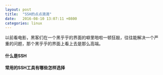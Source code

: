 ```yaml
---
layout: post
title:	"SSH的点点滴滴"
date:	2016-08-10 13:07:11 +0800
categories:	linux
---
```


>
以前看电影，黑客们在一个黑乎乎的界面的噼里啪啦一顿狂敲，往往能解决一个严重的问题，那个黑乎乎的界面上看上去是那么高端。

#### 什么是SSH
	

#### 常用的SSH工具有哪些怎样选择


